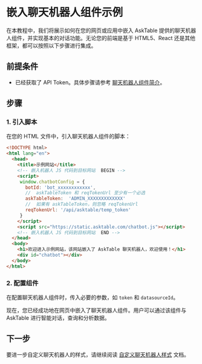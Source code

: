 # 嵌入聊天机器人组件示例

在本教程中，我们将展示如何在您的网页或应用中嵌入 AskTable 提供的聊天机器人组件，并实现基本的对话功能。无论您的前端是基于 HTML5、React 还是其他框架，都可以按照以下步骤进行集成。

## 前提条件

- 已经获取了 API Token。具体步骤请参考 [聊天机器人组件简介](./chatbot-widget-introduction.md)。

## 步骤

### 1. 引入脚本

在您的 HTML 文件中，引入聊天机器人组件的脚本：

```html
<!DOCTYPE html>
<html lang="en">
  <head>
    <title>示例网站</title>
    <!-- 嵌入机器人 JS 代码到目标网站  BEGIN -->
    <script>
     window.chatbotConfig = {
       botId: 'bot_xxxxxxxxxxxx',
       //  askTableToken 和 reqTokenUrl 至少有一个必选
       askTableToken:  'ADMIN_XXXXXXXXXXXXX'
       //  如果有 askTableToken，则忽略 reqTokenUrl
       reqTokenUrl: '/api/asktable/temp_token'
     }
    </script>
    <script src="https://static.asktable.com/chatbot.js"></script>
    <!-- 嵌入机器人 JS 代码到目标网站  END -->
  </head>
  <body>
    <h1>欢迎进入示例网站，该网站嵌入了 AskTable 聊天机器人，欢迎使用！</h1>
    <div id="chatbot"></div>
  </body>
</html>
```

### 2. 配置组件

在配置聊天机器人组件时，传入必要的参数，如 `token` 和 `datasourceId`。



现在，您已经成功地在网页中嵌入了聊天机器人组件。用户可以通过该组件与 AskTable 进行智能对话，查询和分析数据。

## 下一步

要进一步自定义聊天机器人的样式，请继续阅读 [自定义聊天机器人样式](./customize-chatbot-style.md) 文档。
